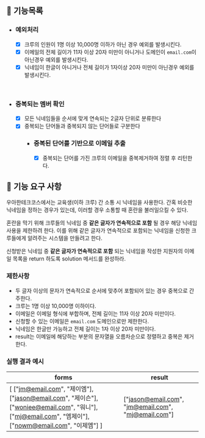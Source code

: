 ## 📌 기능목록
- ### 예외처리
    - [x] 크루의 인원이 1명 이상 10,000명 이하가 아닌 경우 예외를 발생시킨다.
    - [x] 이메일의 전체 길이가 11자 이상 20자 미만이 아니거나 도메인이 `email.com`이 아닌경우 예외를 발생시킨다.
    - [x] 닉네임이 한글이 아니거나 전체 길이가 1자이상 20자 미만이 아닌경우 예외를 발생시킨다.

<br/>

- ### 중복되는 멤버 확인
    - [x] 모든 닉네임들을 순서에 맞게 연속되는 2글자 단위로 분류한다
    - [x] 중복되는 단어들과 중복되지 않는 단어들로 구분한다
        - ### 중복된 단어를 기반으로 이메일 추출
            - [x] 중복되는 단어를 가진 크루의 이메일을 중복제거하여 정렬 후 리턴한다.



## 🚀 기능 요구 사항

우아한테크코스에서는 교육생(이하 크루) 간 소통 시 닉네임을 사용한다. 간혹 비슷한 닉네임을 정하는 경우가 있는데, 이러할 경우 소통할 때 혼란을 불러일으킬 수 있다.

혼란을 막기 위해 크루들의 닉네임 중 **같은 글자가 연속적으로 포함** 될 경우 해당 닉네임 사용을 제한하려 한다. 이를 위해 같은 글자가 연속적으로 포함되는 닉네임을 신청한 크루들에게 알려주는 시스템을 만들려고 한다.


신청받은 닉네임 중 **같은 글자가 연속적으로 포함** 되는 닉네임을 작성한 지원자의 이메일 목록을 return 하도록 solution 메서드를 완성하라.

### 제한사항

- 두 글자 이상의 문자가 연속적으로 순서에 맞추어 포함되어 있는 경우 중복으로 간주한다.
- 크루는 1명 이상 10,000명 이하이다.
- 이메일은 이메일 형식에 부합하며, 전체 길이는 11자 이상 20자 미만이다.
- 신청할 수 있는 이메일은 `email.com` 도메인으로만 제한한다.
- 닉네임은 한글만 가능하고 전체 길이는 1자 이상 20자 미만이다.
- result는 이메일에 해당하는 부분의 문자열을 오름차순으로 정렬하고 중복은 제거한다.

### 실행 결과 예시

| forms | result |
| --- | --- |
| [ ["jm@email.com", "제이엠"], ["jason@email.com", "제이슨"], ["woniee@email.com", "워니"], ["mj@email.com", "엠제이"], ["nowm@email.com", "이제엠"] ] | ["jason@email.com", "jm@email.com", "mj@email.com"] |
